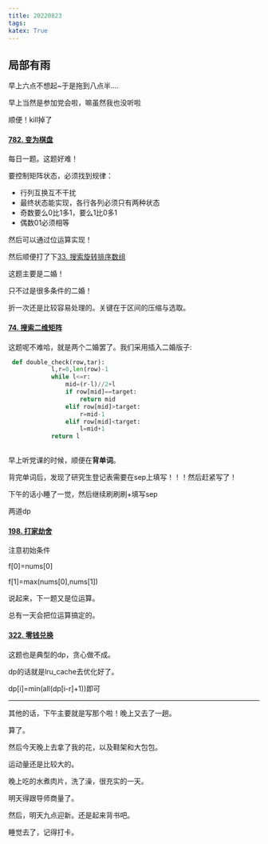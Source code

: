 ```yaml
---
title: 20220823
tags:
katex: True
---
```


## 局部有雨

早上六点不想起~于是拖到八点半....

早上当然是参加党会啦，嘛虽然我也没听啦

顺便！kill掉了

#### [782. 变为棋盘](https://leetcode.cn/problems/transform-to-chessboard/)

每日一题。这题好难！

要控制矩阵状态，必须找到规律：

+ 行列互换互不干扰
+ 最终状态能实现，各行各列必须只有两种状态
+ 奇数要么0比1多1，要么1比0多1
+ 偶数01必须相等

然后可以通过位运算实现！

然后顺便打了下[33. 搜索旋转排序数组](https://leetcode.cn/problems/search-in-rotated-sorted-array/)

这题主要是二婚！

只不过是很多条件的二婚！

折一次还是比较容易处理的。关键在于区间的压缩与选取。

#### [74. 搜索二维矩阵](https://leetcode.cn/problems/search-a-2d-matrix/)

这题呢不难哈，就是两个二婚罢了。我们采用插入二婚版子:

```python
 def double_check(row,tar):
            l,r=0,len(row)-1
            while l<=r:
                mid=(r-l)//2+l
                if row[mid]==target:
                    return mid
                elif row[mid]>target:
                    r=mid-1
                elif row[mid]<target:
                    l=mid+1
            return l
        
```

早上听党课的时候，顺便在**背单词**。

背完单词后，发现了研究生登记表需要在sep上填写！！！然后赶紧写了！

下午的话小睡了一觉，然后继续刷刷刷+填写sep

两道dp

#### [198. 打家劫舍](https://leetcode.cn/problems/house-robber/)

注意初始条件

f[0]=nums[0]

f[1]=max(nums[0],nums[1])

说起来，下一题又是位运算。

总有一天会把位运算搞定的。

#### [322. 零钱兑换](https://leetcode.cn/problems/coin-change/)

这题也是典型的dp，贪心做不成。

dp的话就是lru_cache去优化好了。

dp[i]=min(all(dp[i-r]+1))即可

---

其他的话，下午主要就是写那个啦！晚上又去了一趟。

算了。

然后今天晚上去拿了我的花，以及鞋架和大包包。

运动量还是比较大的。

晚上吃的水煮肉片，洗了澡，很充实的一天。

明天得跟导师商量了。

然后，明天九点迎新。还是起来背书吧。

睡觉去了，记得打卡。